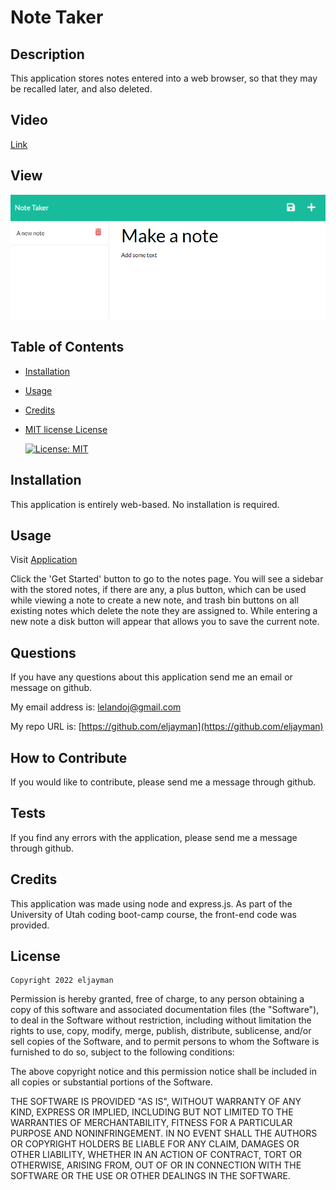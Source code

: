 # Note Taker

## Description

This application stores notes entered into a web browser, so that they may be recalled later, and also deleted.

## Video

[Link](https://watch.screencastify.com/v/gvgqHc2xmQ3dEm2uL2X7)

## View

![Screenshot of application](./public/assets/screenshot/app.png)


## Table of Contents

- [Installation](#installation)
- [Usage](#usage)
- [Credits](#credits)
- [MIT license License](#license)

  [![License: MIT](https://img.shields.io/badge/License-MIT-yellow.svg)](https://opensource.org/licenses/MIT)

## Installation

This application is entirely web-based. No installation is required.

## Usage

Visit [Application](https://secure-crag-33687.herokuapp.com/)

Click the 'Get Started' button to go to the notes page. You will see a sidebar with the stored notes, if there are any, a plus button, which can be used while viewing a note to create a new note, and trash bin buttons on all existing notes which delete the note they are assigned to. While entering a new note a disk button will appear that allows you to save the current note.

## Questions

If you have any questions about this application send me an email or message on github.

My email address is: [lelandoj@gmail.com](mailto:lelandoj@gmail.com)

My repo URL is: [https://github.com/eljayman](https://github.com/eljayman)

## How to Contribute

If you would like to contribute, please send me a message through github.

## Tests

If you find any errors with the application, please send me a message through github.

## Credits

This application was made using node and express.js. As part of the University of Utah coding boot-camp course, the front-end code was provided.

## License

    Copyright 2022 eljayman

Permission is hereby granted, free of charge, to any person obtaining a copy of this software and associated documentation files (the "Software"), to deal in the Software without restriction, including without limitation the rights to use, copy, modify, merge, publish, distribute, sublicense, and/or sell copies of the Software, and to permit persons to whom the Software is furnished to do so, subject to the following conditions:

The above copyright notice and this permission notice shall be included in all copies or substantial portions of the Software.

THE SOFTWARE IS PROVIDED "AS IS", WITHOUT WARRANTY OF ANY KIND, EXPRESS OR IMPLIED, INCLUDING BUT NOT LIMITED TO THE WARRANTIES OF MERCHANTABILITY, FITNESS FOR A PARTICULAR PURPOSE AND NONINFRINGEMENT. IN NO EVENT SHALL THE AUTHORS OR COPYRIGHT HOLDERS BE LIABLE FOR ANY CLAIM, DAMAGES OR OTHER LIABILITY, WHETHER IN AN ACTION OF CONTRACT, TORT OR OTHERWISE, ARISING FROM, OUT OF OR IN CONNECTION WITH THE SOFTWARE OR THE USE OR OTHER DEALINGS IN THE SOFTWARE.
